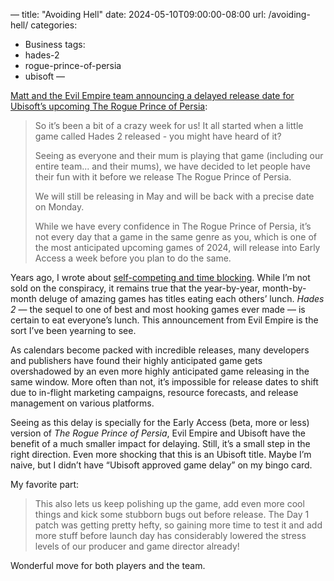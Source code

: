 —
title: "Avoiding Hell"
date: 2024-05-10T09:00:00-08:00
url: /avoiding-hell/
categories:
  - Business
tags:
  - hades-2
  - rogue-prince-of-persia
  - ubisoft
—

[Matt and the Evil Empire team announcing a delayed release date for Ubisoft’s upcoming The Rogue Prince of Persia](https://store.steampowered.com/news/app/2717880/view/4167595772890807529?l=english):

> So it’s been a bit of a crazy week for us! It all started when a little game called Hades 2 released - you might have heard of it?
> 
> Seeing as everyone and their mum is playing that game (including our entire team... and their mums), we have decided to let people have their fun with it before we release The Rogue Prince of Persia.
> 
> We will still be releasing in May and will be back with a precise date on Monday.
> 
> While we have every confidence in The Rogue Prince of Persia, it’s not every day that a game in the same genre as you, which is one of the most anticipated upcoming games of 2024, will release into Early Access a week before you plan to do the same.

Years ago, I wrote about [self-competing and time blocking](2017/04/23/self-competing-and-time-blocking/). While I’m not sold on the conspiracy, it remains true that the year-by-year, month-by-month deluge of amazing games has titles eating each others’ lunch. _Hades 2_ — the sequel to one of best and most hooking games ever made — is certain to eat everyone’s lunch. This announcement from Evil Empire is the sort I’ve been yearning to see.

As calendars become packed with incredible releases, many developers and publishers have found their highly anticipated game gets overshadowed by an even more highly anticipated game releasing in the same window. More often than not, it’s impossible for release dates to shift due to in-flight marketing campaigns, resource forecasts, and release management on various platforms.

Seeing as this delay is specially for the Early Access (beta, more or less) version of _The Rogue Prince of Persia_, Evil Empire and Ubisoft have the benefit of a much smaller impact for delaying. Still, it’s a small step in the right direction. Even more shocking that this is an Ubisoft title. Maybe I’m naive, but I didn’t have “Ubisoft approved game delay” on my bingo card.

My favorite part:

> This also lets us keep polishing up the game, add even more cool things and kick some stubborn bugs out before release. The Day 1 patch was getting pretty hefty, so gaining more time to test it and add more stuff before launch day has considerably lowered the stress levels of our producer and game director already!

Wonderful move for both players and the team.